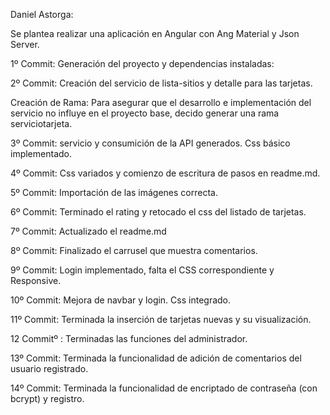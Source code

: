Daniel Astorga:

Se plantea realizar una aplicación en Angular con Ang Material y Json Server.

1º Commit: Generación del proyecto y dependencias instaladas:

2º Commit: Creación del servicio de lista-sitios y detalle para las tarjetas.

Creación de Rama: Para asegurar que el desarrollo e implementación del servicio no influye en el proyecto base, decido generar una rama serviciotarjeta.

3º Commit: servicio y consumición de la API generados. Css básico implementado.

4º Commit: Css variados y comienzo de escritura de pasos en readme.md.

5º Commit: Importación de las imágenes correcta.

6º Commit: Terminado el rating y retocado el css del listado de tarjetas.

7º Commit: Actualizado el readme.md

8º Commit: Finalizado el carrusel que muestra comentarios.

9º Commit: Login implementado, falta el CSS correspondiente y Responsive.

10º Commit: Mejora de navbar y login. Css integrado.

11º Commit: Terminada la inserción de tarjetas nuevas y su visualización.

12 Commitº : Terminadas las funciones del administrador.

13º Commit: Terminada la funcionalidad de adición de comentarios del usuario registrado.

14º Commit: Terminada la funcionalidad de encriptado de contraseña (con bcrypt) y registro.